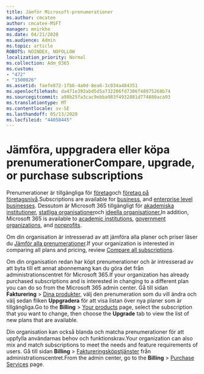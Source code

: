 ```yaml
---
title: Jämför Microsoft-prenumerationer
ms.author: cmcatee
author: cmcatee-MSFT
manager: mnirkhe
ms.date: 04/21/2020
ms.audience: Admin
ms.topic: article
ROBOTS: NOINDEX, NOFOLLOW
localization_priority: Normal
ms.collection: Adm_O365
ms.custom:
- "472"
- "1500026"
ms.assetid: faefe872-1fb6-4a0d-8ea6-3c034a484351
ms.openlocfilehash: da471e392abd5d5a732206fd7306f48975268b74
ms.sourcegitcommit: a98b25fa3cac9ebba983f4932881d774880aca93
ms.translationtype: MT
ms.contentlocale: sv-SE
ms.lasthandoff: 05/13/2020
ms.locfileid: "44058445"
---
```

# <a name="compare-upgrade-or-purchase-subscriptions"></a><span data-ttu-id="6d166-102">Jämföra, uppgradera eller köpa prenumerationer</span><span class="sxs-lookup"><span data-stu-id="6d166-102">Compare, upgrade, or purchase subscriptions</span></span>
  
<span data-ttu-id="6d166-103">Prenumerationer är tillgängliga för [företag](https://products.office.com/compare-all-microsoft-office-products?tab=2)och [företag på företagsnivå](https://products.office.com/business/compare-more-office-365-for-business-plans).</span><span class="sxs-lookup"><span data-stu-id="6d166-103">Subscriptions are available for [business](https://products.office.com/compare-all-microsoft-office-products?tab=2), and [enterprise level businesses](https://products.office.com/business/compare-more-office-365-for-business-plans).</span></span> <span data-ttu-id="6d166-104">Dessutom är Microsoft 365 tillgängligt för [akademiska institutioner,](https://products.office.com/academic/compare-office-365-education-plans) [statliga organisationer](https://products.office.com/government/compare-office-365-government-plans)och [ideella organisationer.](https://products.office.com/nonprofit/office-365-nonprofit-plans-and-pricing?tab=1)</span><span class="sxs-lookup"><span data-stu-id="6d166-104">In addition, Microsoft 365 is available to [academic institutions](https://products.office.com/academic/compare-office-365-education-plans), [government organizations](https://products.office.com/government/compare-office-365-government-plans), and [nonprofits](https://products.office.com/nonprofit/office-365-nonprofit-plans-and-pricing?tab=1).</span></span>
  
<span data-ttu-id="6d166-105">Om din organisation är intresserad av att jämföra alla planer och priser läser du [Jämför alla prenumerationer](https://products.office.com/business/compare-more-office-365-for-business-plans).</span><span class="sxs-lookup"><span data-stu-id="6d166-105">If your organization is interested in comparing all plans and pricing, review [Compare all subscriptions](https://products.office.com/business/compare-more-office-365-for-business-plans).</span></span>
  
<span data-ttu-id="6d166-106">Om din organisation redan har köpt prenumerationer och är intresserad av att byta till ett annat abonnemang kan du göra det från administrationscentret för Microsoft 365.</span><span class="sxs-lookup"><span data-stu-id="6d166-106">If your organization has already purchased subscriptions and is interested in changing to a different plan you can do so from the Microsoft 365 admin center.</span></span> <span data-ttu-id="6d166-107">Gå till sidan **Fakturering** \> [Dina produkter,](https://go.microsoft.com/fwlink/p/?linkid=842054) välj den prenumeration som du vill ändra och välj sedan fliken **Uppgradera** för att visa listan över nya planer som är tillgängliga.</span><span class="sxs-lookup"><span data-stu-id="6d166-107">Go to the **Billing** \> [Your products](https://go.microsoft.com/fwlink/p/?linkid=842054) page, select the subscription that you want to change, then choose the **Upgrade** tab to view the list of new plans that are available.</span></span>
  
<span data-ttu-id="6d166-108">Din organisation kan också blanda och matcha prenumerationer för att uppfylla användarnas behov och funktionskrav.</span><span class="sxs-lookup"><span data-stu-id="6d166-108">Your organization can also mix and match subscriptions to meet the needs and feature requirements of users.</span></span> <span data-ttu-id="6d166-109">Gå till sidan **Billing** \> [Faktureringsköpstjänster](https://go.microsoft.com/fwlink/p/?linkid=868433) från administrationscentret.</span><span class="sxs-lookup"><span data-stu-id="6d166-109">From the admin center, go to the **Billing** \> [Purchase Services](https://go.microsoft.com/fwlink/p/?linkid=868433) page.</span></span>